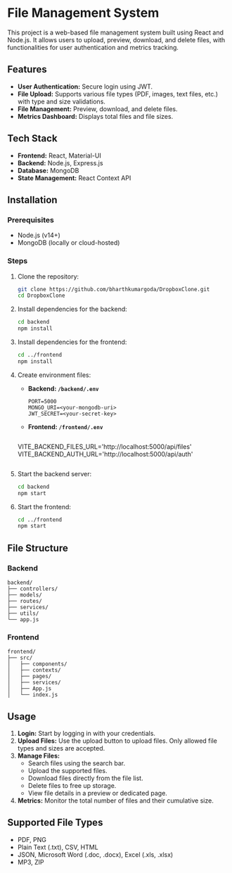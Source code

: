 # File Management System

This project is a web-based file management system built using React and Node.js. It allows users to upload, preview, download, and delete files, with functionalities for user authentication and metrics tracking.

## Features

- **User Authentication:** Secure login using JWT.
- **File Upload:** Supports various file types (PDF, images, text files, etc.) with type and size validations.
- **File Management:** Preview, download, and delete files.
- **Metrics Dashboard:** Displays total files and file sizes.

## Tech Stack

- **Frontend:** React, Material-UI
- **Backend:** Node.js, Express.js
- **Database:** MongoDB
- **State Management:** React Context API

## Installation

### Prerequisites
- Node.js (v14+)
- MongoDB (locally or cloud-hosted)

### Steps
1. Clone the repository:
   ```bash
   git clone https://github.com/bharthkumargoda/DropboxClone.git
   cd DropboxClone
   ```

2. Install dependencies for the backend:
   ```bash
   cd backend
   npm install
   ```

3. Install dependencies for the frontend:
   ```bash
   cd ../frontend
   npm install
   ```

4. Create environment files:
   - **Backend: `/backend/.env`**
     ```env
     PORT=5000
     MONGO_URI=<your-mongodb-uri>
     JWT_SECRET=<your-secret-key>
     ```
   - **Frontend: `/frontend/.env`**
     ```env
    VITE_BACKEND_FILES_URL='http://localhost:5000/api/files'
    VITE_BACKEND_AUTH_URL='http://localhost:5000/api/auth'
     ```

5. Start the backend server:
   ```bash
   cd backend
   npm start
   ```

6. Start the frontend:
   ```bash
   cd ../frontend
   npm start
   ```

## File Structure

### Backend
```
backend/
├── controllers/
├── models/
├── routes/
├── services/
├── utils/
└── app.js
```

### Frontend
```
frontend/
├── src/
│   ├── components/
│   ├── contexts/
│   ├── pages/
│   ├── services/
│   ├── App.js
│   └── index.js
```

## Usage

1. **Login:** Start by logging in with your credentials.
2. **Upload Files:** Use the upload button to upload files. Only allowed file types and sizes are accepted.
3. **Manage Files:**
   - Search files using the search bar.
   - Upload the supported files.
   - Download files directly from the file list.
   - Delete files to free up storage.
   - View file details in a preview or dedicated page.
4. **Metrics:** Monitor the total number of files and their cumulative size.

## Supported File Types
- PDF, PNG
- Plain Text (.txt), CSV, HTML
- JSON, Microsoft Word (.doc, .docx), Excel (.xls, .xlsx)
- MP3, ZIP

